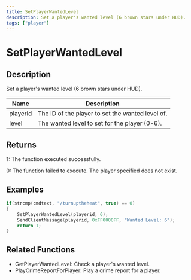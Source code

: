 ```yaml
---
title: SetPlayerWantedLevel
description: Set a player's wanted level (6 brown stars under HUD).
tags: ["player"]
---
```


# SetPlayerWantedLevel

<TagLinks />

## Description

Set a player's wanted level (6 brown stars under HUD).

| Name     | Description                                      |
| -------- | ------------------------------------------------ |
| playerid | The ID of the player to set the wanted level of. |
| level    | The wanted level to set for the player (0-6).    |

## Returns

1: The function executed successfully.

0: The function failed to execute. The player specified does not exist.

## Examples

```c
if(strcmp(cmdtext, "/turnuptheheat", true) == 0)
{
    SetPlayerWantedLevel(playerid, 6);
    SendClientMessage(playerid, 0xFF0000FF, "Wanted Level: 6");
    return 1;
}
```

## Related Functions

- GetPlayerWantedLevel: Check a player's wanted level.
- PlayCrimeReportForPlayer: Play a crime report for a player.

